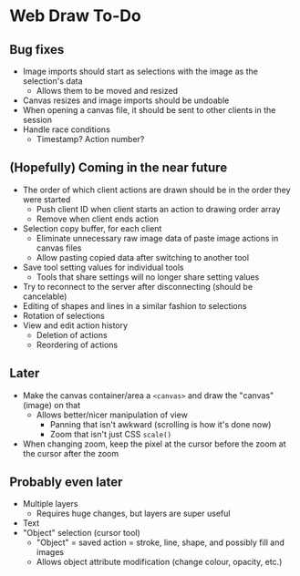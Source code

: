 # Web Draw To-Do
## Bug fixes
- Image imports should start as selections with the image as the selection's data
  - Allows them to be moved and resized
- Canvas resizes and image imports should be undoable
- When opening a canvas file, it should be sent to other clients in the session
- Handle race conditions
  - Timestamp? Action number?
## (Hopefully) Coming in the near future
- The order of which client actions are drawn should be in the order they were started
  - Push client ID when client starts an action to drawing order array
  - Remove when client ends action
- Selection copy buffer, for each client
  - Eliminate unnecessary raw image data of paste image actions in canvas files
  - Allow pasting copied data after switching to another tool
- Save tool setting values for individual tools
  - Tools that share settings will no longer share setting values
- Try to reconnect to the server after disconnecting (should be cancelable)
- Editing of shapes and lines in a similar fashion to selections
- Rotation of selections
- View and edit action history
  - Deletion of actions
  - Reordering of actions
## Later
- Make the canvas container/area a `<canvas>` and draw the "canvas" (image) on that
  - Allows better/nicer manipulation of view
    - Panning that isn't awkward (scrolling is how it's done now)
    - Zoom that isn't just CSS `scale()`
- When changing zoom, keep the pixel at the cursor before the zoom at the cursor after the zoom
## Probably even later
- Multiple layers
  - Requires huge changes, but layers are super useful
- Text
- "Object" selection (cursor tool)
  - "Object" = saved action = stroke, line, shape, and possibly fill and images
  - Allows object attribute modification (change colour, opacity, etc.)
